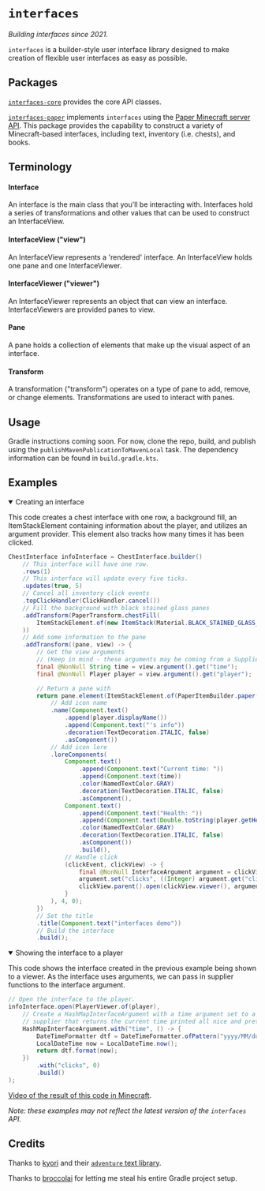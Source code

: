 # `interfaces`

_Building interfaces since 2021._

`interfaces` is a builder-style user interface library designed to make creation of flexible user interfaces as easy as possible.

## Packages

[`interfaces-core`](https://github.com/Incendo/interfaces/tree/master/core) provides the core API classes.

[`interfaces-paper`](https://github.com/Incendo/interfaces/tree/master/paper) implements `interfaces` using the [Paper Minecraft server API](https://papermc.io). This package 
provides the
capability to construct a variety of Minecraft-based interfaces, including text, inventory (i.e. chests), and books.

## Terminology

#### Interface

An interface is the main class that you'll be interacting with. Interfaces hold a series of transformations and other values that
can be used to construct an InterfaceView.

#### InterfaceView ("view")

An InterfaceView represents a 'rendered' interface. An InterfaceView holds one pane and one InterfaceViewer.

#### InterfaceViewer ("viewer")

An InterfaceViewer represents an object that can view an interface. InterfaceViewers are provided panes to view.

#### Pane

A pane holds a collection of elements that make up the visual aspect of an interface.

#### Transform

A transformation ("transform") operates on a type of pane to add, remove, or change elements. Transformations are used to interact
with panes.

## Usage

Gradle instructions coming soon. For now, clone the repo, build, and publish using the `publishMavenPublicationToMavenLocal` 
task. The dependency information can be found in `build.gradle.kts`.

## Examples

<details open>
<summary>Creating an interface</summary>

This code creates a chest interface with one row, a background fill, an ItemStackElement containing information about the 
player, and utilizes an argument provider. This element also tracks how many times it has been clicked. 

```java
ChestInterface infoInterface = ChestInterface.builder()
    // This interface will have one row.
    .rows(1)
    // This interface will update every five ticks.
    .updates(true, 5)
    // Cancel all inventory click events
    .topClickHandler(ClickHandler.cancel())
    // Fill the background with black stained glass panes
    .addTransform(PaperTransform.chestFill(
        ItemStackElement.of(new ItemStack(Material.BLACK_STAINED_GLASS_PANE))
    ))
    // Add some information to the pane
    .addTransform((pane, view) -> {
        // Get the view arguments
        // (Keep in mind - these arguments may be coming from a Supplier, so their values can change!)
        final @NonNull String time = view.argument().get("time");
        final @NonNull Player player = view.argument().get("player");

        // Return a pane with 
        return pane.element(ItemStackElement.of(PaperItemBuilder.paper(Material.PAPER)
            // Add icon name
            .name(Component.text()
                .append(player.displayName())
                .append(Component.text("'s info"))
                .decoration(TextDecoration.ITALIC, false)
                .asComponent())
            // Add icon lore
            .loreComponents(
                Component.text()
                    .append(Component.text("Current time: "))
                    .append(Component.text(time))
                    .color(NamedTextColor.GRAY)
                    .decoration(TextDecoration.ITALIC, false)
                    .asComponent(),
                Component.text()
                    .append(Component.text("Health: "))
                    .append(Component.text(Double.toString(player.getHealth())))
                    .color(NamedTextColor.GRAY)
                    .decoration(TextDecoration.ITALIC, false)
                    .asComponent())
                    .build(),
                // Handle click
                (clickEvent, clickView) -> {
                    final @NonNull InterfaceArgument argument = clickView.argument();
                    argument.set("clicks", ((Integer) argument.get("clicks")) + 1);
                    clickView.parent().open(clickView.viewer(), argument);
                }
            ), 4, 0);
        })
        // Set the title
        .title(Component.text("interfaces demo"))
        // Build the interface
        .build();
```
</details>

<details open>
<summary>Showing the interface to a player</summary>

This code shows the interface created in the previous example being shown to a viewer.
As the interface uses arguments, we can pass in supplier functions to the interface argument.

```java
// Open the interface to the player.
infoInterface.open(PlayerViewer.of(player),
    // Create a HashMapInterfaceArgument with a time argument set to a
    // supplier that returns the current time printed all nice and pretty.
    HashMapInterfaceArgument.with("time", () -> {
        DateTimeFormatter dtf = DateTimeFormatter.ofPattern("yyyy/MM/dd HH:mm:ss");
        LocalDateTime now = LocalDateTime.now();
        return dtf.format(now);
    })
        .with("clicks", 0)
        .build()
);
```

[Video of the result of this code in Minecraft](https://imgur.com/a/JPdJPvX).
</details>

_Note: these examples may not reflect the latest version of the `interfaces` API._

## Credits

Thanks to [kyori](https://github.com/kyoripowered) and their [`adventure` text library](https://github.com/kyoripowered/adventure).

Thanks to [broccolai](https://github.com/broccolai) for letting me steal his entire Gradle project setup.
